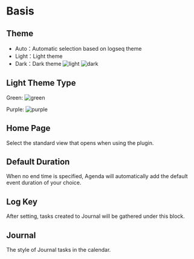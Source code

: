 # Basis

## Theme
- Auto：Automatic selection based on logseq theme
- Light：Light theme
- Dark：Dark theme
![light](../../screenshots/dashboard-light.png)
![dark](../../screenshots/dashboard-dark.png)

## Light Theme Type

Green:
![green](../../screenshots/dashboard-light.png)

Purple:
![purple](../../screenshots/dashboard-purple.png)

## Home Page

Select the standard view that opens when using the plugin. 

## Default Duration

When no end time is specified, Agenda will automatically add the default event duration of your choice.

## Log Key

After setting, tasks created to Journal will be gathered under this block.

## Journal

The style of Journal tasks in the calendar.
